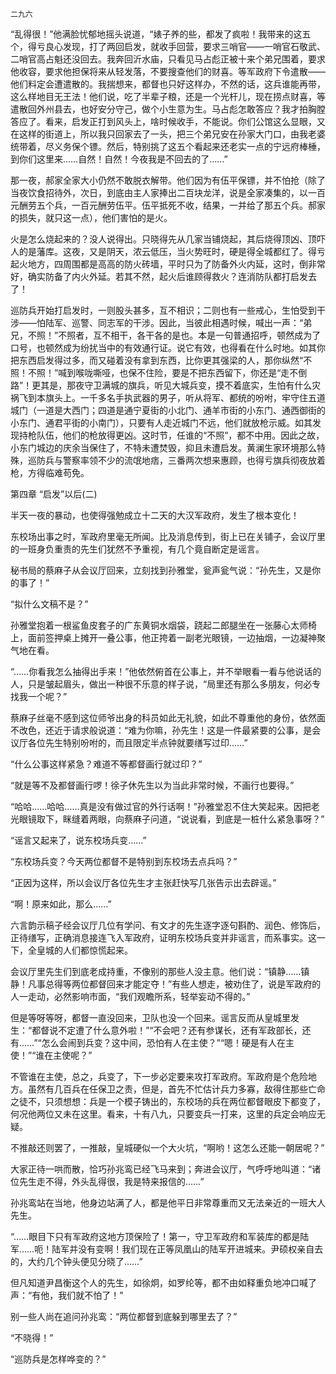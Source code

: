     二九六 

   “乱得很！”他满脸忧郁地摇头说道，“婊子养的些，都发了疯啦！我带来的这五个，得亏良心发现，打了两回启发，就收手回营，要求三哨官——一哨官石敬武、二哨官高占魁还没回去。我奔回沂水庙，只看见马占彪正被十来个弟兄围着，要求他收容，要求他担保将来从轻发落，不要搜查他们的财喜。等军政府下令遣散——他们料定会遭遣散的。我揣想来，都督也只好这样办，不然的话，这兵谁能再带，这么样地目无王法！他们说，吃了半辈子粮，还是一个光杆儿，现在捞点财喜，等遣散回外州县去，也好安分守己，做个小生意为生。马占彪怎敢答应？我才拍胸膛答应了。看来，启发正打到风头上，啥时候收手，不能说。你们公馆这么显眼，又在这样的街道上，所以我只回家去了一头，把三个弟兄安在孙家大门口，由我老婆统带着，尽义务保个镖。然后，特别挑了这五个看起来还老实一点的宁远府棒棰，到你们这里来……自然！自然！今夜我是不回去的了……”

   那一夜，郝家全家大小仍然不敢脱衣解带。他们因为有伍平保镖，并不怕抢（除了当夜饮食招待外，次日，到底由主人家捧出二百块龙洋，说是全家凑集的，以一百元酬劳五个兵，一百元酬劳伍平。伍平抵死不收，结果，一并给了那五个兵。郝家的损失，就只这一点），他们害怕的是火。

   火是怎么烧起来的？没人说得出。只晓得先从几家当铺烧起，其后烧得顶凶、顶吓人的是藩库。这夜，又是阴天，浓云低压，当火势旺时，硬是得全城都红了。得亏起火地方，四周围都是高高的防火砖墙，平时只为了防备外火内延，这时，倒非常好，确实防备了内火外延。若其不然，起火后谁顾得救火？连消防队都打启发去了！

   巡防兵开始打启发时，一则股头甚多，互不相识；二则也有一些戒心，生怕受到干涉——怕陆军、巡警、同志军的干涉。因此，当彼此相遇时候，喊出一声：“弟兄，不照！”不照者，互不相干，各干各的是也。本是一句普通招呼，顿然成为了口号，也顿然成为纷扰当中的有效通行证。说它有效，也得看在什么时地。如其你把东西启发得过多，而又碰着没有拿到东西，比你更其强梁的人，那你纵然“不照！不照！”喊到喉咙嘶哑，也保不住险，要是不把东西留下，你还是“走不倒路”！更其是，那夜守卫满城的旗兵，听见大城兵变，摸不着底实，生怕有什么灾祸飞到本旗头上。一千多名手执武器的男子，听从将军、都统的吩咐，牢守住五道城门（一道是大西门；四道是通宁夏街的小北门、通羊市街的小东门、通西御街的小东门、通君平街的小南门），只要有人走近城门不远，他们就放枪示威。如其发现持枪队伍，他们的枪放得更凶。这时节，任谁的“不照”，都不中用。因此之故，小东门城边的庆余当保住了，不特未遭焚毁，抑且未遭启发。黄澜生家环境那么特殊，巡防兵与警察率领不少的流氓地痞，三番两次想来惠顾，也得亏旗兵彻夜放着枪，方得临难苟免。

   第四章 “启发”以后(二)

   半天一夜的暴动，也使得强勉成立十二天的大汉军政府，发生了根本变化！

   东校场出事之时，军政府里毫无所闻。比及消息传到，街上已在关铺子，会议厅里的一班身负重责的先生们犹然不予重视，有几个竟自断定是谣言。

   秘书局的蔡麻子从会议厅回来，立刻找到孙雅堂，瓮声瓮气说：“孙先生，又是你的事了！”

   “拟什么文稿不是？”

   孙雅堂抱着一根鲨鱼皮套子的广东黄铜水烟袋，跷起二郎腿坐在一张藤心太师椅上，面前签押桌上摊开一叠公事，他正挎着一副老光眼镜，一边抽烟，一边凝神聚气地在看。

   “……你看我怎么抽得出手来！”他依然俯首在公事上，并不举眼看一看与他说话的人，只是皱起眉头，做出一种很不乐意的样子说，“局里还有那么多朋友，何必专找我一个呢？”

   蔡麻子丝毫不感到这位师爷出身的科员如此无礼貌，如此不尊重他的身份，依然面不改色，还近于请求般说道：“难为你嘛，孙先生！这是一件最紧要的公事，是会议厅各位先生特别吩咐的，而且限定半点钟就要缮写过印……”

   “什么公事这样紧急？难道不等都督画行就过印？”

   “就是等不及都督画行啰！徐子休先生以为当此非常时候，不画行也要得。”

   “哈哈……哈哈……真是没有做过官的外行话啊！”孙雅堂忍不住大笑起来。因把老光眼镜取下，眯缝着两眼，向蔡麻子问道，“说说看，到底是一桩什么紧急事呀？”

   “谣言又起来了，说东校场兵变……”

   “东校场兵变？今天两位都督不是特别到东校场去点兵吗？”

   “正因为这样，所以会议厅各位先生才主张赶快写几张告示出去辟谣。”

   “啊！原来如此，那么……”

   六言韵示稿子经会议厅几位有学问、有文才的先生逐字逐句斟酌、润色、修饰后，正待缮写，正确消息接连飞入军政府，证明东校场兵变并非谣言，而系事实。这一下，全皇城的人们都惊慌起来。

   会议厅里先生们到底老成持重，不像别的那些人没主意。他们说：“镇静……镇静！凡事总得等两位都督回来才能定夺！”有些人想走，被劝住了，说是军政府的人一走动，必然影响市面，“我们观瞻所系，轻举妄动不得的。”

   但是等呀等呀，都督一直没回来，卫队也没一个回来。谣言反而从皇城里发生：“都督说不定遭了什么意外啦！”“不会吧？还有参谋长，还有军政部长，还有……”“怎么会闹到兵变？这中间，恐怕有人在主使？”“嗯！硬是有人在主使！”“谁在主使呢？”

   不管谁在主使，总之，兵变了，下一步必定要来攻打军政府。军政府是个危险地方。虽然有几百兵在任保卫之责，但是，首先不忙估计兵力多寡，敌得住那些亡命之徒不，只须想想：兵是一个模子铸出的，东校场的兵在两位都督眼皮下都变了，何况他两位又未在这里。看来，十有八九，只要变兵一打来，这里的兵定会响应无疑。

   不推敲还则罢了，一推敲，皇城硬似一个大火坑，“啊哟！这怎么还能一朝居呢？”

   大家正待一哄而散，恰巧孙兆鸾已经飞马来到；奔进会议厅，气呼呼地叫道：“诸位先生走不得，外头乱得很，我是特来报信的……”

   孙兆鸾站在当地，他身边站满了人，都是他平日非常尊重而又无法亲近的一班大人先生。

   “……眼目下只有军政府这地方顶保险了！第一，守卫军政府和军装库的都是陆军……呃！陆军并没有变啊！我们现在正等凤凰山的陆军开进城来。尹硕权亲自去的，大约几个钟头便见分晓了……”

   但凡知道尹昌衡这个人的先生，如徐炯，如罗纶等，都不由如释重负地冲口喊了声：“有他，我们就不怕了！”

   别一些人尚在追问孙兆鸾：“两位都督到底躲到哪里去了？”

   “不晓得！”

   “巡防兵是怎样哗变的？”

